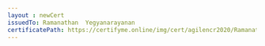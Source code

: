 ```yaml
--- 
layout : newCert 
issuedTo: Ramanathan  Yegyanarayanan 
certificatePath: https://certifyme.online/img/cert/agilencr2020/RamanathanYegyanarayanan_d5195.png
--- 
```

